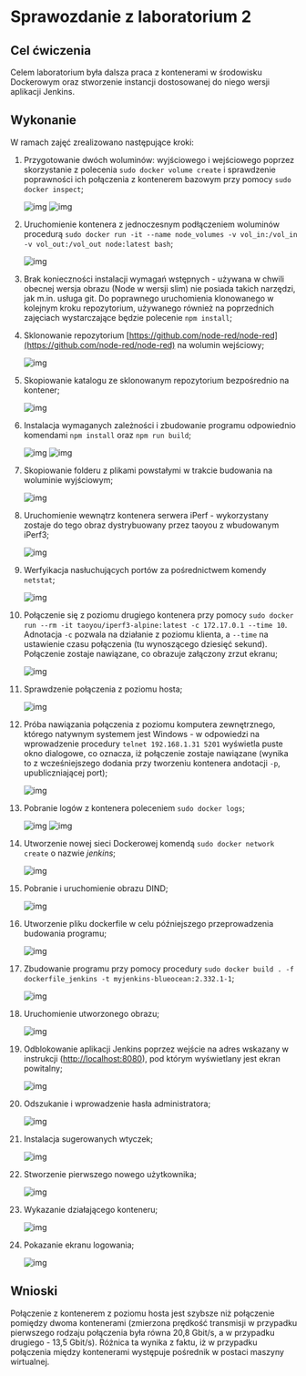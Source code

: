 # Sprawozdanie z laboratorium 2


## Cel ćwiczenia
Celem laboratorium była dalsza praca z kontenerami w środowisku Dockerowym oraz stworzenie instancji dostosowanej do niego wersji aplikacji Jenkins.

## Wykonanie
W ramach zajęć zrealizowano następujące kroki:

1. Przygotowanie dwóch woluminów: wyjściowego i wejściowego poprzez skorzystanie z polecenia `sudo docker volume create` i sprawdzenie poprawności ich połączenia z kontenerem bazowym przy pomocy `sudo docker inspect`;

    ![img](volumes.png)
    ![img](volumes-inspect.png)

2. Uruchomienie kontenera z jednoczesnym podłączeniem woluminów procedurą `sudo docker run -it --name node_volumes -v vol_in:/vol_in -v vol_out:/vol_out node:latest bash`;

    ![img](volumes-run.png)

3. Brak konieczności instalacji wymagań wstępnych - używana w chwili obecnej wersja obrazu (Node w wersji slim) nie posiada takich narzędzi, jak m.in. usługa git. Do poprawnego uruchomienia klonowanego w kolejnym kroku repozytorium, używanego również na poprzednich zajęciach wystarczające będzie polecenie `npm install`;
4. Sklonowanie repozytorium [https://github.com/node-red/node-red](https://github.com/node-red/node-red) na wolumin wejściowy;

    ![img](git-clone.png)

5. Skopiowanie katalogu ze sklonowanym repozytorium bezpośrednio na kontener;

    ![img](nr-copy.png)

6. Instalacja wymaganych zależności i zbudowanie programu odpowiednio komendami `npm install` oraz `npm run build`;

    ![img](npm-install.png)
    ![img](npm-build.png)

7. Skopiowanie folderu z plikami powstałymi w trakcie budowania na woluminie wyjściowym;

    ![img](nr-copy2.png)

8. Uruchomienie wewnątrz kontenera serwera iPerf - wykorzystany zostaje do tego obraz dystrybuowany przez taoyou z wbudowanym iPerf3;

    ![img](iperf1.png)

9. Werfyikacja nasłuchujących portów za pośrednictwem komendy `netstat`;

    ![img](listen.png)

10. Połączenie się z poziomu drugiego kontenera przy pomocy `sudo docker run --rm -it taoyou/iperf3-alpine:latest -c 172.17.0.1 --time 10`. Adnotacja `-c` pozwala na działanie z poziomu klienta, a `--time` na ustawienie czasu połączenia (tu wynoszącego dziesięć sekund). Połączenie zostaje nawiązane, co obrazuje załączony zrzut ekranu;

    ![img](iperf2.png)

11. Sprawdzenie połączenia z poziomu hosta;

    ![img](iperf3.png)

12. Próba nawiązania połączenia z poziomu komputera zewnętrznego, którego natywnym systemem jest Windows - w odpowiedzi na wprowadzenie procedury `telnet 192.168.1.31 5201` wyświetla puste okno dialogowe, co oznacza, iż połączenie zostaje nawiązane (wynika to z wcześniejszego dodania przy tworzeniu kontenera andotacji `-p`, upubliczniającej port);

    ![img](telnet.png)

13. Pobranie logów z kontenera poleceniem `sudo docker logs`;

    ![img](docker-logs.png)
    ![img](docker-logs2.png)

14. Utworzenie nowej sieci Dockerowej komendą `sudo docker network create` o nazwie *jenkins*;

    ![img](network-create.png)

15. Pobranie i uruchomienie obrazu DIND;

    ![img](jenkins-run.png)

16. Utworzenie pliku dockerfile w celu późniejszego przeprowadzenia budowania programu;

    ![img](dockerfile.png)

17. Zbudowanie programu przy pomocy procedury `sudo docker build . -f dockerfile_jenkins -t myjenkins-blueocean:2.332.1-1`;

    ![img](docker-build.png)

18. Uruchomienie utworzonego obrazu;

    ![img](jenkins-run2.png)

19. Odblokowanie aplikacji Jenkins poprzez wejście na adres wskazany w instrukcji ([http://localhost:8080](http://localhost:8080)), pod którym wyświetlany jest ekran powitalny;

    ![img](jenkins1.png)

20. Odszukanie i wprowadzenie hasła administratora;

    ![img](password.png)

21. Instalacja sugerowanych wtyczek;

    ![img](jenkins2.png)

22. Stworzenie pierwszego nowego użytkownika;

    ![img](jenkins3.png)

23. Wykazanie działającego konteneru;

    ![img](container.png)

24. Pokazanie ekranu logowania;

    ![img](jenkins4.png)


## Wnioski
Połączenie z kontenerem z poziomu hosta jest szybsze niż połączenie pomiędzy dwoma kontenerami (zmierzona prędkość transmisji w przypadku pierwszego rodzaju połączenia była równa 20,8 Gbit/s, a w przypadku drugiego - 13,5 Gbit/s). Różnica ta wynika z faktu, iż w przypadku połączenia między kontenerami występuje pośrednik w postaci maszyny wirtualnej.
